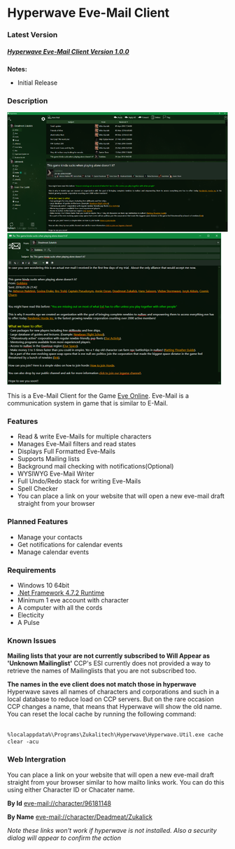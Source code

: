 # Hyperwave Eve-Mail Client
### Latest Version
##### [Hyperwave Eve-Mail Client Version 1.0.0](/?)
**Notes:**
 - Initial Release

### Description
[![Main Window](Doc/MailViewSmall.png)](Doc/MailView.png)
[![Mail Reply](Doc/MailReplySmall.png)](Doc/MailReply.png)

This is a Eve-Mail Client for the Game [Eve Online](https://www.eveonline.com/). Eve-Mail is a communication system in game that is similar to E-Mail.

### Features
 - Read & write Eve-Mails for multiple characters
 - Manages Eve-Mail filters and read states
 - Displays Full Formatted Eve-Mails
 - Supports Mailing lists
 - Background mail checking with notifications(Optional)
 - WYSIWYG Eve-Mail Writer
 - Full Undo/Redo stack for writing Eve-Mails
 - Spell Checker
 - You can place a link on your website that will open a new eve-mail draft straight from your browser
### Planned Features
 - Manage your contacts
 - Get notifications for calendar events
 - Manage calendar events
### Requirements
 - Windows 10 64bit
 - [.Net Framework 4.7.2 Runtime](https://dotnet.microsoft.com/download/dotnet-framework/thank-you/net472-web-installer)
 - Minimum 1 eve account with character
 - A computer with all the cords
 - Electicity
 - A Pulse
### Known Issues

**Mailing lists that your are not currently subscribed to Will Appear as 'Unknown Mailinglist'**
CCP's ESI currently does not provided a way to retrieve the names of Mailinglists that you are not subscribed too.

**The names in the eve client does not match those in hyperwave**
Hyperwave saves all names of characters and corporations and such in a local database to reduce load on CCP servers. But on the rare occasion CCP changes a name, that means that Hyperwave will show the old name. You can reset the local cache by running the following command:
```

%localappdata%\Programs\Zukalitech\Hyperwave\Hyperwave.Util.exe cache clear -acu

```

### Web Intergration 
You can place a link on your website that will open a new eve-mail draft straight from your browser similar to how mailto links work. You can do this using either Character ID or Chacater name.

**By Id**
[eve-mail://character/96181148](eve-mail://character/96181148)

**By Name**
[eve-mail://character/Deadmeat/Zukalick](eve-mail://character/Deadmeat/Zukalick)

*Note these links won't work if hyperwave is not installed. Also a security dialog will appear to confirm the action*